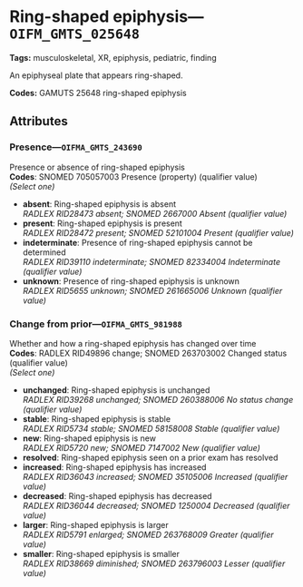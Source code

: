 # Ring-shaped epiphysis—`OIFM_GMTS_025648`

**Tags:** musculoskeletal, XR, epiphysis, pediatric, finding

An epiphyseal plate that appears ring-shaped.

**Codes:** GAMUTS 25648 ring-shaped epiphysis

## Attributes

### Presence—`OIFMA_GMTS_243690`

Presence or absence of ring-shaped epiphysis  
**Codes**: SNOMED 705057003 Presence (property) (qualifier value)  
*(Select one)*

- **absent**: Ring-shaped epiphysis is absent  
_RADLEX RID28473 absent; SNOMED 2667000 Absent (qualifier value)_
- **present**: Ring-shaped epiphysis is present  
_RADLEX RID28472 present; SNOMED 52101004 Present (qualifier value)_
- **indeterminate**: Presence of ring-shaped epiphysis cannot be determined  
_RADLEX RID39110 indeterminate; SNOMED 82334004 Indeterminate (qualifier value)_
- **unknown**: Presence of ring-shaped epiphysis is unknown  
_RADLEX RID5655 unknown; SNOMED 261665006 Unknown (qualifier value)_

### Change from prior—`OIFMA_GMTS_981988`

Whether and how a ring-shaped epiphysis has changed over time  
**Codes**: RADLEX RID49896 change; SNOMED 263703002 Changed status (qualifier value)  
*(Select one)*

- **unchanged**: Ring-shaped epiphysis is unchanged  
_RADLEX RID39268 unchanged; SNOMED 260388006 No status change (qualifier value)_
- **stable**: Ring-shaped epiphysis is stable  
_RADLEX RID5734 stable; SNOMED 58158008 Stable (qualifier value)_
- **new**: Ring-shaped epiphysis is new  
_RADLEX RID5720 new; SNOMED 7147002 New (qualifier value)_
- **resolved**: Ring-shaped epiphysis seen on a prior exam has resolved  
- **increased**: Ring-shaped epiphysis has increased  
_RADLEX RID36043 increased; SNOMED 35105006 Increased (qualifier value)_
- **decreased**: Ring-shaped epiphysis has decreased  
_RADLEX RID36044 decreased; SNOMED 1250004 Decreased (qualifier value)_
- **larger**: Ring-shaped epiphysis is larger  
_RADLEX RID5791 enlarged; SNOMED 263768009 Greater (qualifier value)_
- **smaller**: Ring-shaped epiphysis is smaller  
_RADLEX RID38669 diminished; SNOMED 263796003 Lesser (qualifier value)_